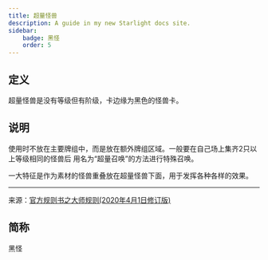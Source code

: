 ```yaml
---
title: 超量怪兽
description: A guide in my new Starlight docs site.
sidebar:
    badge: 黑怪
    order: 5
---
```

## 定义

超量怪兽是没有等级但有阶级，卡边缘为黑色的怪兽卡。

## 说明

使用时不放在主要牌组中，而是放在额外牌组区域。一般要在自己场上集齐2只以上等级相同的怪兽后
用名为“超量召唤”的方法进行特殊召唤。

一大特征是作为素材的怪兽重叠放在超量怪兽下面，用于发挥各种各样的效果。

---
来源：[官方规则书之大师规则(2020年4月1日修订版)](https://www.yugioh-card-cn.com/playing)

## 简称

黑怪
